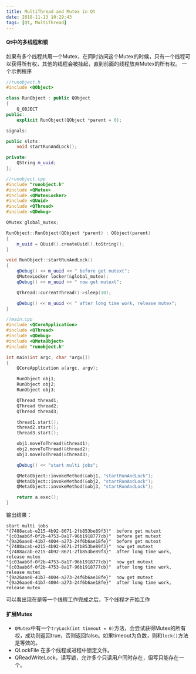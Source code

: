 ```yaml
---
title: MultiThread and Mutex in Qt
date: 2018-11-13 10:29:43
tags: [Qt, MultiThread]
---
```

#### Qt中的多线程和锁
如果有多个线程共用一个Mutex，在同时访问这个Mutex的时候，只有一个线程可以获得所有权，其他的线程会被挂起，直到前面的线程放弃Mutex的所有权。
一个示例程序
```cpp
//runobject.h
#include <QObject>

class RunObject : public QObject
{
    Q_OBJECT
public:
    explicit RunObject(QObject *parent = 0);

signals:

public slots:
    void startRunAndLock();

private:
    QString m_uuid;
};
```
```cpp
//runobject.cpp
#include "runobject.h"
#include <QMutex>
#include <QMutexLocker>
#include <QUuid>
#include <QThread>
#include <QDebug>

QMutex global_mutex;

RunObject::RunObject(QObject *parent) : QObject(parent)
{
    m_uuid = QUuid().createUuid().toString();
}

void RunObject::startRunAndLock()
{
    qDebug() << m_uuid << " before get mutext";
    QMutexLocker locker(&global_mutex);
    qDebug() << m_uuid << " now get mutext";

    QThread::currentThread()->sleep(10);

    qDebug() << m_uuid << " after long time work, release mutex";
}
```
```cpp
//main.cpp
#include <QCoreApplication>
#include <QThread>
#include <QDebug>
#include <QMetaObject>
#include "runobject.h"

int main(int argc, char *argv[])
{
    QCoreApplication a(argc, argv);

    RunObject obj1;
    RunObject obj2;
    RunObject obj3;

    QThread thread1;
    QThread thread2;
    QThread thread3;

    thread1.start();
    thread2.start();
    thread3.start();

    obj1.moveToThread(&thread1);
    obj2.moveToThread(&thread2);
    obj3.moveToThread(&thread3);

    qDebug() << "start multi jobs";

    QMetaObject::invokeMethod(&obj1, "startRunAndLock");
    QMetaObject::invokeMethod(&obj2, "startRunAndLock");
    QMetaObject::invokeMethod(&obj3, "startRunAndLock");

    return a.exec();
}
```
输出结果：
```
start multi jobs
"{7488acab-e215-4b92-8671-2fb853be89f3}"  before get mutext
"{c03aab6f-0f2b-4753-8a17-96b1918777cb}"  before get mutext
"{9a26aae0-41b7-4004-a273-24f6b6ae18fe}"  before get mutext
"{7488acab-e215-4b92-8671-2fb853be89f3}"  now get mutext
"{7488acab-e215-4b92-8671-2fb853be89f3}"  after long time work, release mutex
"{c03aab6f-0f2b-4753-8a17-96b1918777cb}"  now get mutext
"{c03aab6f-0f2b-4753-8a17-96b1918777cb}"  after long time work, release mutex
"{9a26aae0-41b7-4004-a273-24f6b6ae18fe}"  now get mutext
"{9a26aae0-41b7-4004-a273-24f6b6ae18fe}"  after long time work, release mutex
```
可以看出现在是等一个线程工作完成之后，下个线程才开始工作

#### 扩展Mutex
* `QMutex`中有一个`tryLock(int timeout = 0)`方法，会尝试获得Mutex的所有权，成功则返回true，否则返回false。如果timeout为负数，则和`lock()`方法是等效的。
* QLockFile 在多个线程或进程中锁定文件。
* QReadWriteLock，读写锁，允许多个只读用户同时存在，但写只能存在一个。